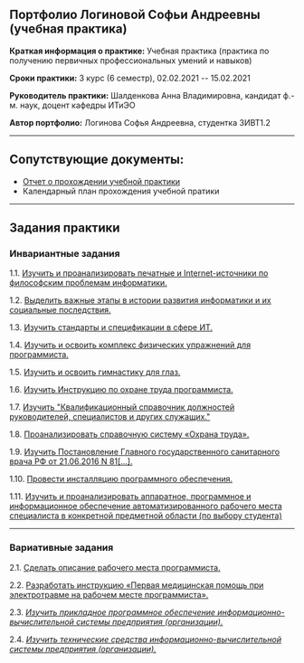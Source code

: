 ## Портфолио Логиновой Софьи Андреевны (учебная практика)

**Краткая информация о практике:** Учебная практика (практика по получению первичных профессиональных умений и навыков) 

**Сроки практики:** 3 курс (6 семестр), 02.02.2021 -- 15.02.2021

**Руководитель практики:** Шалденкова Анна Владимировна,  кандидат ф.-м. наук, доцент кафедры ИТиЭО

**Автор портфолио:** Логинова Софья Андреевна, студентка 3ИВТ1.2

------------

## Сопутствующие документы:
- [Отчет о прохождении учебной практики](https://github.com/sonyadk/feb-practice-21/blob/main/%D0%9B%D0%BE%D0%B3%D0%B8%D0%BD%D0%BE%D0%B2%D0%B0%20%D0%A1%D0%BE%D1%84%D1%8C%D1%8F%20%D0%9E%D1%82%D1%87%D0%B5%D1%82%203%20%D0%BA%D1%83%D1%80%D1%81%20%D0%98%D0%92%D0%A2.pdf "Отчет о прохождении учебной практики")
- Календарный план прохождения учебной пратики

------------

## Задания практики

### Инвариантные задания

1.1. [Изучить и проанализировать печатные и Internet-источники по философским проблемам информатики.](https://github.com/sonyadk/feb-practice-21/tree/main/1.1 "Изучить и проанализировать печатные и Internet-источники по философским проблемам информатики.")

1.2. [Выделить важные этапы в истории развития информатики и их социальные последствия.](https://github.com/sonyadk/feb-practice-21/tree/main/1.2 "Выделить важные этапы в истории развития информатики и их социальные последствия.")

1.3. [Изучить стандарты и спецификации в сфере ИТ.](https://github.com/sonyadk/feb-practice-21/tree/main/1.3 "Изучить стандарты и спецификации в сфере ИТ.")

1.4. [Изучить и освоить комплекс физических упражнений для программиста.](https://github.com/sonyadk/feb-practice-21/tree/main/1.4 "Изучить и освоить комплекс физических упражнений для программиста.")

1.5. [Изучить и освоить гимнастику для глаз.](https://github.com/sonyadk/feb-practice-21/tree/main/1.5 "Изучить и освоить гимнастику для глаз.")

1.6. [Изучить Инструкцию по охране труда программиста.](https://github.com/sonyadk/feb-practice-21/tree/main/1.6 "Изучить Инструкцию по охране труда программиста.")

1.7. [Изучить "Квалификационный справочник должностей руководителей, специалистов и других служащих."](https://github.com/sonyadk/feb-practice-21/tree/main/1.7 "Изучить Квалификационный справочник должностей руководителей, специалистов и других служащих.")

1.8. [Проанализировать справочную систему «Охрана труда».](https://github.com/sonyadk/feb-practice-21/tree/main/1.8 "Проанализировать справочную систему «Охрана труда».")

1.9. [Изучить Постановление Главного государственного санитарного врача РФ от 21.06.2016 N 81[...].](https://github.com/sonyadk/feb-practice-21/tree/main/1.9 "Изучить Постановление Главного государственного санитарного врача РФ от 21.06.2016 N 81[...].")

1.10. [Провести инсталляцию программного обеспечения.](https://github.com/sonyadk/feb-practice-21/tree/main/1.10 "Провести инсталляцию программного обеспечения.")

1.11. [Изучить и проанализировать аппаратное, программное и информационное обеспечение автоматизированного рабочего места специалиста в конкретной предметной области (по выбору студента)](https://github.com/sonyadk/feb-practice-21/tree/main/1.11 "Изучить и проанализировать аппаратное, программное и информационное обеспечение автоматизированного рабочего места специалиста в конкретной предметной области (по выбору студента).")

------------

### Вариативные задания

2.1.  [Сделать описание рабочего места программиста.](https://github.com/sonyadk/feb-practice-21/tree/main/2.1 "Сделать описание рабочего места программиста.")

2.2. [Разработать инструкцию «Первая медицинская помощь при электротравме на рабочем месте программиста».](https://github.com/sonyadk/feb-practice-21/tree/main/2.2 "Разработать инструкцию «Первая медицинская помощь при электротравме на рабочем месте программиста».")

2.3. *[Изучить прикладное программное обеспечение информационно-вычислительной системы предприятия (организации).](https://github.com/sonyadk/feb-practice-21/tree/main/2.3 "Изучить прикладное программное обеспечение информационно-вычислительной системы предприятия (организации).")*

2.4. *[Изучить технические средства информационно-вычислительной системы предприятия (организации).](https://github.com/sonyadk/feb-practice-21/tree/main/2.4 "Изучить технические средства информационно-вычислительной системы предприятия (организации).")*

